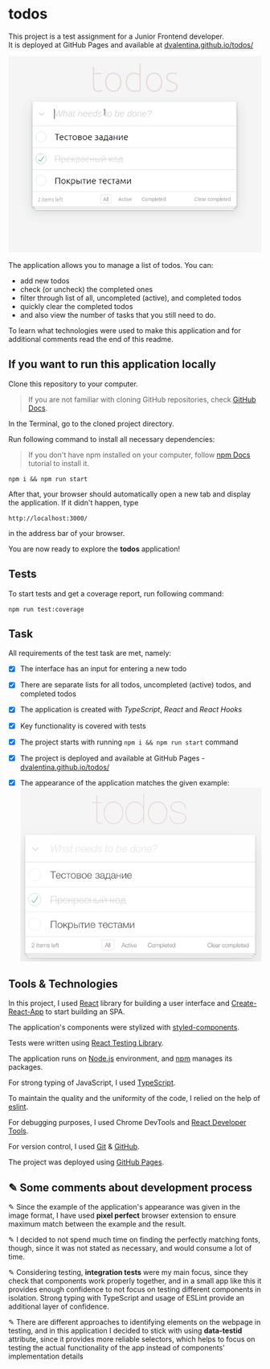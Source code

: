# todos

This project is a test assignment for a Junior Frontend developer.\
It is deployed at GitHub Pages and available at [dvalentina.github.io/todos/](https://dvalentina.github.io/todos/)

![screencast](screencast.gif)

The application allows you to manage a list of todos. You can:
- add new todos
- check (or uncheck) the completed ones
- filter through list of all, uncompleted (active), and completed todos
- quickly clear the completed todos
- and also view the number of tasks that you still need to do.  

To learn what technologies were used to make this application and for additional comments read the end of this readme.

## If you want to run this application locally

Clone this repository to your computer.

> If you are not familiar with cloning GitHub repositories, check [GitHub Docs](https://docs.github.com/en/repositories/creating-and-managing-repositories/cloning-a-repository).

In the Terminal, go to the cloned project directory.

Run following command to install all necessary dependencies:

> If you don't have npm installed on your computer, follow [npm Docs](https://docs.npmjs.com/downloading-and-installing-node-js-and-npm) tutorial to install it.

```
npm i && npm run start
```

After that, your browser should automatically open a new tab and display the application. If it didn't happen, type
```
http://localhost:3000/
```
in the address bar of your browser.

You are now ready to explore the **todos** application!

## Tests

To start tests and get a coverage report, run following command:

```
npm run test:coverage
```

## Task

All requirements of the test task are met, namely:

- [x] The interface has an input for entering a new todo

- [x] There are separate lists for all todos, uncompleted (active) todos, and completed todos

- [x] The application is created with *TypeScript*, *React* and *React Hooks*

- [x] Key functionality is covered with tests

- [x] The project starts with running `npm i && npm run start` command

- [x] The project is deployed and available at GitHub Pages - [dvalentina.github.io/todos/](https://dvalentina.github.io/todos/)

- [x] The appearance of the application matches the given example:
![design example](/design_example.png)

## Tools & Technologies

In this project, I used [React](https://reactjs.org/) library for building a user interface and [Create-React-App](https://create-react-app.dev/) to start building an SPA.

The application's components were stylized with [styled-components](https://styled-components.com/).

Tests were written using [React Testing Library](https://testing-library.com/docs/react-testing-library/intro/).

The application runs on [Node.js](https://nodejs.org/en/) environment, and [npm](https://www.npmjs.com/) manages its packages.

For strong typing of JavaScript, I used [TypeScript](https://www.typescriptlang.org/).

To maintain the quality and the uniformity of the code, I relied on the help of [eslint](https://eslint.org/).

For debugging purposes, I used Chrome DevTools and [React Developer Tools](https://chrome.google.com/webstore/detail/react-developer-tools/fmkadmapgofadopljbjfkapdkoienihi).

For version control, I used [Git](https://git-scm.com/) & [GitHub](https://github.com/).

The project was deployed using [GitHub Pages](https://pages.github.com/).

## ✎ Some comments about development process 

✎ Since the example of the application's appearance was given in the image format, I have used **pixel perfect** browser extension to ensure maximum match between the example and the result. 

✎ I decided to not spend much time on finding the perfectly matching fonts, though, since it was not stated as necessary, and would consume a lot of time.

✎ Considering testing, **integration tests** were my main focus, since they check that components work properly together, and in a small app like this it provides enough confidence to not focus on testing different components in isolation. Strong typing with TypeScript and usage of ESLint provide an additional layer of confidence.

✎ There are different approaches to identifying elements on the webpage in testing, and in this application I decided to stick with using **data-testid** attribute, since it provides more reliable selectors, which helps to focus on testing the actual functionality of the app instead of components' implementation details

